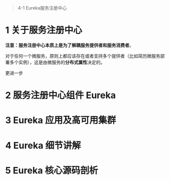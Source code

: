 > 4-1 Eureka服务注册中心

# 1 关于服务注册中心

**注意：服务注册中心本质上是为了解耦服务提供者和服务消费者**。

对于任何一个微服务，原则上都应该存在或者支持多个提供者（比如简历微服务部署多个实例），这是由微服务的**分布式属性**决定的。

更进一步

# 2 服务注册中心组件 Eureka

# 3 Eureka 应用及高可用集群

# 4 Eureka 细节讲解

# 5 Eureka 核心源码剖析